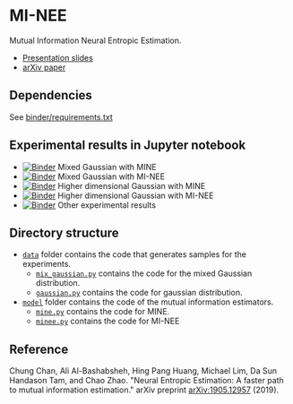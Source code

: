 # MI-NEE 

Mutual Information Neural Entropic Estimation.
- [Presentation slides](https://ccha23.github.io/info-game-clustering/)
- [arXiv paper](https://arxiv.org/abs/1905.12957)

## Dependencies

See [binder/requirements.txt](./binder/requirements.txt)

## Experimental results in Jupyter notebook

- [![Binder](https://mybinder.org/badge_logo.svg)](https://mybinder.org/v2/gh/ccha23/MI-NEE/master?urlpath=lab/tree/MixedGaussian_MINE.ipynb) Mixed Gaussian with MINE
- [![Binder](https://mybinder.org/badge_logo.svg)](https://mybinder.org/v2/gh/ccha23/MI-NEE/master?urlpath=lab/tree/MixedGaussian_MINEE.ipynb) Mixed Gaussian with MI-NEE
- [![Binder](https://mybinder.org/badge_logo.svg)](https://mybinder.org/v2/gh/ccha23/MI-NEE/master?urlpath=lab/tree/Gaussian_MINE.ipynb) Higher dimensional Gaussian with MINE
- [![Binder](https://mybinder.org/badge_logo.svg)](https://mybinder.org/v2/gh/ccha23/MI-NEE/master?urlpath=lab/tree/Gaussian_MINEE.ipynb) Higher dimensional Gaussian with MI-NEE
- [![Binder](https://mybinder.org/badge_logo.svg)](https://mybinder.org/v2/gh/ccha23/MI-NEE/master?urlpath=lab/tree/other_results.ipynb) Other experimental results 

## Directory structure

- [`data`](./data) folder contains the code that generates samples for the experiments.
  - [`mix_gaussian.py`](./data/mix_gaussian.py) contains the code for the mixed Gaussian distribution.
  - [`gaussian.py`](./data/gaussian.py) contains the code for gaussian distribution.
- [`model`](./model) folder contains the code of the mutual information estimators.
  - [`mine.py`](./model/mine.py) contains the code for MINE.
  - [`minee.py`](./model/minee.py) contains the code for MI-NEE

## Reference

Chung Chan, Ali Al-Bashabsheh, Hing Pang Huang, Michael Lim, Da Sun Handason Tam, and Chao Zhao. "Neural Entropic Estimation: A faster path to mutual information estimation." arXiv preprint [arXiv:1905.12957](https://arxiv.org/abs/1905.12957) (2019).